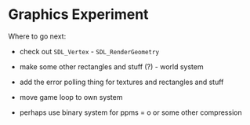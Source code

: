 # Graphics Experiment

Where to go next:
- check out `SDL_Vertex` - `SDL_RenderGeometry`
- make some other rectangles and stuff (?) - world system
- add the error polling thing for textures and rectangles and stuff
- move game loop to own system

- perhaps use binary system for ppms    = o or some other compression
